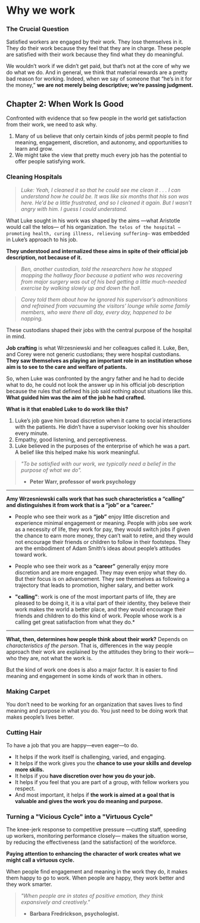 # Why we work

### The Crucial Question

Satisfied workers are engaged by their work. They lose themselves in it. They do their work because they feel that they are in charge. These people are satisfied with their work because they find what they do meaningful.

We wouldn’t work if we didn’t get paid, but that’s not at the core of why we do what we do. And in general, we think that material rewards are a pretty bad reason for working. Indeed, when we say of someone that “he’s in it for the money,” **we are not merely being descriptive; we’re passing judgment.**

## Chapter 2: When Work Is Good

Confronted with evidence that so few people in the world get satisfaction from their work, we need to ask why. 
1. Many of us believe that only certain kinds of jobs permit people to find meaning, engagement, discretion, and autonomy, and opportunities to learn and grow.
2. We might take the view that pretty much every job has the potential to offer people satisfying work. 

### Cleaning Hospitals

> *Luke: Yeah, I cleaned it so that he could see me clean it . . . I can understand how he could be. It was like six months that his son was here. He’d be a little frustrated, and so I cleaned it again. But I wasn’t angry with him. I guess I could understand.*

What Luke sought in his work was shaped by the aims —what Aristotle would call the telos— of his organization. `The telos of the hospital —promoting health, curing illness, relieving suffering—` was embedded in Luke’s approach to his job. 

**They understood and internalized these aims in spite of their official job description, not because of it.**

> *Ben, another custodian, told the researchers how he stopped mopping the hallway floor because a patient who was recovering from major surgery was out of his bed getting a little much-needed exercise by walking slowly up and down the hall.*

> *Corey told them about how he ignored his supervisor’s admonitions and refrained from vacuuming the visitors’ lounge while some family members, who were there all day, every day, happened to be napping.*

These custodians shaped their jobs with the central purpose of the hospital in mind.

**Job crafting** is what Wrzesniewski and her colleagues called it. Luke, Ben, and Corey were not generic custodians; they were hospital custodians. **They saw themselves as playing an important role in an institution whose aim is to see to the care and welfare of patients.**

So, when Luke was confronted by the angry father and he had to decide what to do, he could not look the answer up in his official job description because the rules that defined his job said nothing about situations like this. **What guided him was the aim of the job he had crafted.**

**What is it that enabled Luke to do work like this?**
1. Luke’s job gave him broad discretion when it came to social interactions with the patients. He didn’t have a supervisor looking over his shoulder every minute.
2. Empathy, good listening, and perceptiveness.
3. Luke believed in the purposes of the enterprise of which he was a part. A belief like this helped make his work meaningful.

> *"To be satisfied with our work, we typically need a belief in the purpose of what we do".*
> - **Peter Warr, professor of work psychology**

---
**Amy Wrzesniewski calls work that has such characteristics a “calling” and distinguishes it from work that is a “job” or a “career.”**

- People who see their work as a **“job”** enjoy little discretion and experience minimal engagement or meaning. People with jobs see work as a necessity of life, they work for pay, they would switch jobs if given the chance to earn more money, they can’t wait to retire, and they would not encourage their friends or children to follow in their footsteps. They are the embodiment of Adam Smith’s ideas about people’s attitudes toward work.

- People who see their work as a **“career”** generally enjoy more discretion and are more engaged. They may even enjoy what they do. But their focus is on advancement. They see themselves as following a trajectory that leads to promotion, higher salary, and better work

- **"calling"**: work is one of the most important parts of life, they are pleased to be doing it, it is a vital part of their identity, they believe their work makes the world a better place, and they would encourage their friends and children to do this kind of work. People whose work is a calling get great satisfaction from what they do.*
---

**What, then, determines how people think about their work?**
Depends on *characteristics of the person*. That is, differences in the way people approach their work are explained by the attitudes they bring to their work—who they are, not what the work is. 

But the kind of work one does is also a major factor. It is easier to find meaning and engagement in some kinds of work than in others.

### Making Carpet

You don’t need to be working for an organization that saves lives to find meaning and purpose in what you do. You just need to be doing work that makes people’s lives better.

### Cutting Hair

To have a job that you are happy—even eager—to do.
- It helps if the work itself is challenging, varied, and engaging.
- It helps if the work gives you the **chance to use your skills and develop more skills.** 
- It helps if you **have discretion over how you do your job.**
- It helps if you feel that you are part of a group, with fellow workers you respect. 
- And most important, it helps if **the work is aimed at a goal that is valuable and gives the work you do meaning and purpose.**

### Turning a "Vicious Cycle" into a "Virtuous Cycle"

The knee-jerk response to competitive pressure —cutting staff, speeding up workers, monitoring performance closely— makes
the situation worse, by reducing the effectiveness (and the satisfaction) of the workforce.

**Paying attention to enhancing the character of work creates what we might call a virtuous cycle.**

When people find engagement and meaning in the work they do, it makes them happy to go to work. When people are happy, they work better and they work smarter.

> *"When people are in states of positive emotion, they think expansively and creatively."*
> - **Barbara Fredrickson, psychologist.**
